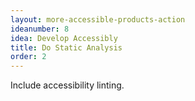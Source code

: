 ```yaml
---
layout: more-accessible-products-action
ideanumber: 8
idea: Develop Accessibly
title: Do Static Analysis
order: 2
---
```


Include accessibility linting.